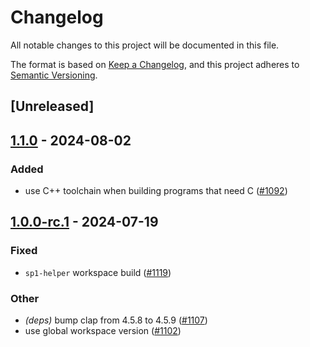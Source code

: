 # Changelog

All notable changes to this project will be documented in this file.

The format is based on [Keep a Changelog](https://keepachangelog.com/en/1.0.0/),
and this project adheres to [Semantic Versioning](https://semver.org/spec/v2.0.0.html).

## [Unreleased]

## [1.1.0](https://github.com/succinctlabs/sp1/compare/sp1-build-v1.0.1...sp1-build-v1.1.0) - 2024-08-02

### Added
- use C++ toolchain when building programs that need C ([#1092](https://github.com/succinctlabs/sp1/pull/1092))

## [1.0.0-rc.1](https://github.com/succinctlabs/sp1/compare/sp1-build-v1.0.0-rc.1...sp1-build-v1.0.0-rc.1) - 2024-07-19

### Fixed

- `sp1-helper` workspace build ([#1119](https://github.com/succinctlabs/sp1/pull/1119))

### Other

- _(deps)_ bump clap from 4.5.8 to 4.5.9 ([#1107](https://github.com/succinctlabs/sp1/pull/1107))
- use global workspace version ([#1102](https://github.com/succinctlabs/sp1/pull/1102))